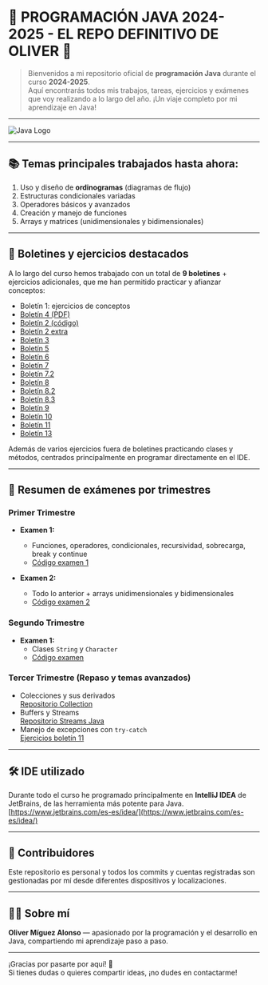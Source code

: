 # 🚀 PROGRAMACIÓN JAVA 2024-2025 - EL REPO DEFINITIVO DE OLIVER 🚀

> Bienvenidos a mi repositorio oficial de **programación Java** durante el curso **2024-2025**.  
> Aquí encontrarás todos mis trabajos, tareas, ejercicios y exámenes que voy realizando a lo largo del año. ¡Un viaje completo por mi aprendizaje en Java!

---

![Java Logo](https://i.blogs.es/8d2420/650_1000_java/450_1000.webp)

---

## 📚 Temas principales trabajados hasta ahora:

1. Uso y diseño de **ordinogramas** (diagramas de flujo)  
2. Estructuras condicionales variadas  
3. Operadores básicos y avanzados  
4. Creación y manejo de funciones  
5. Arrays y matrices (unidimensionales y bidimensionales)

---

## 📝 Boletines y ejercicios destacados

A lo largo del curso hemos trabajado con un total de **9 boletines** + ejercicios adicionales, que me han permitido practicar y afianzar conceptos:

- Boletín 1: ejercicios de conceptos  
- [Boletín 4 (PDF)](https://github.com/oliver-miguez/PROGRAMACION/blob/main/Ordinogramas.pdf)  
- [Boletín 2 (código)](https://github.com/oliver-miguez/PROGRAMACION/tree/main/Boletin_2/src)  
- [Boletín 2 extra](https://github.com/oliver-miguez/PROGRAMACION/tree/main/Boletin_2_Extra)  
- [Boletín 3](https://github.com/oliver-miguez/PROGRAMACION/tree/main/Boletin_3)  
- [Boletín 5](https://github.com/oliver-miguez/PROGRAMACION/tree/main/Boletin_5/src)  
- [Boletín 6](https://github.com/oliver-miguez/PROGRAMACION/tree/main/Boletin_6)  
- [Boletín 7](https://github.com/oliver-miguez/PROGRAMACION/tree/main/Boletin_7/src)  
- [Boletín 7.2](https://github.com/oliver-miguez/PROGRAMACION/tree/main/Boletin7.2/src)  
- [Boletín 8](https://github.com/oliver-miguez/PROGRAMACION/tree/main/Boletin%208/src)  
- [Boletín 8.2](https://github.com/oliver-miguez/PROGRAMACION/tree/main/Boletin%208.2/src)  
- [Boletín 8.3](https://github.com/oliver-miguez/PROGRAMACION/tree/main/Boletin%208.3)  
- [Boletín 9](https://github.com/oliver-miguez/PROGRAMACION/tree/main/CLASES)  
- [Boletín 10](https://github.com/oliver-miguez/PROGRAMACION/tree/main/Boletin%2010)  
- [Boletín 11](https://github.com/oliver-miguez/PROGRAMACION/tree/main/Bol11)  
- [Boletín 13](https://github.com/oliver-miguez/PROGRAMACION/tree/main/Boletin13)

Además de varios ejercicios fuera de boletines practicando clases y métodos, centrados principalmente en programar directamente en el IDE.

---

## 📅 Resumen de exámenes por trimestres

### Primer Trimestre

- **Examen 1:**  
  - Funciones, operadores, condicionales, recursividad, sobrecarga, break y continue  
  - [Código examen 1](https://github.com/oliver-miguez/PROGRAMACION/tree/main/Examen_Programacion_1/src)

- **Examen 2:**  
  - Todo lo anterior + arrays unidimensionales y bidimensionales  
  - [Código examen 2](https://github.com/oliver-miguez/PROGRAMACION/tree/main/Examen2)

### Segundo Trimestre

- **Examen 1:**  
  - Clases `String` y `Character`  
  - [Código examen](https://github.com/oliver-miguez/PROGRAMACION/tree/main/Boletin13)

### Tercer Trimestre (Repaso y temas avanzados)

- Colecciones y sus derivados  
  [Repositorio Collection](https://github.com/oliver-miguez/PROGRAMACION/tree/main/Collection)  
- Buffers y Streams  
  [Repositorio Streams Java](https://github.com/oliver-miguez/PROGRAMACION/tree/StremsJava)  
- Manejo de excepciones con `try-catch`  
  [Ejercicios boletín 11](https://github.com/oliver-miguez/PROGRAMACION/tree/main/Bol11)

---

## 🛠️ IDE utilizado

Durante todo el curso he programado principalmente en **IntelliJ IDEA** de JetBrains, de las herramienta más potente para Java.  
[https://www.jetbrains.com/es-es/idea/](https://www.jetbrains.com/es-es/idea/)

---

## 🤝 Contribuidores

Este repositorio es personal y todos los commits y cuentas registradas son gestionadas por mí desde diferentes dispositivos y localizaciones.

---

## 👨‍💻 Sobre mí

**Oliver Míguez Alonso** — apasionado por la programación y el desarrollo en Java, compartiendo mi aprendizaje paso a paso.

---

¡Gracias por pasarte por aquí! 🚀  
Si tienes dudas o quieres compartir ideas, ¡no dudes en contactarme!
